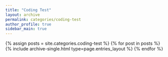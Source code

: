 ```yaml
---
title: "Coding Test"
layout: archive
permalink: categories/coding-test
author_profile: true
sidebar_main: true
---
```



{% assign posts = site.categories.coding-test %}
{% for post in posts %} {% include archive-single.html type=page.entries_layout %} {% endfor %}